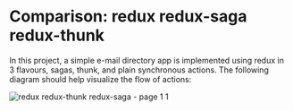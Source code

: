 # Comparison: redux redux-saga redux-thunk

In this project, a simple e-mail directory app is implemented using redux in 3 flavours, sagas, thunk, and plain synchronous actions. The following diagram should help visualize the flow of actions:

![redux redux-thunk redux-saga - page 1 1](https://cloud.githubusercontent.com/assets/5748440/26634296/2b0a8348-45e4-11e7-80fa-40543fdfc1b3.jpeg)

